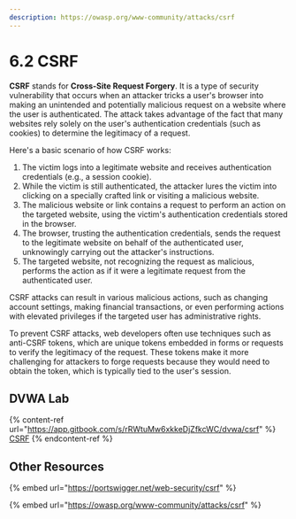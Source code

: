 ```yaml
---
description: https://owasp.org/www-community/attacks/csrf
---
```


# 6.2 CSRF

**CSRF** stands for **Cross-Site Request Forgery**. It is a type of security vulnerability that occurs when an attacker tricks a user's browser into making an unintended and potentially malicious request on a website where the user is authenticated. The attack takes advantage of the fact that many websites rely solely on the user's authentication credentials (such as cookies) to determine the legitimacy of a request.

Here's a basic scenario of how CSRF works:

1. The victim logs into a legitimate website and receives authentication credentials (e.g., a session cookie).
2. While the victim is still authenticated, the attacker lures the victim into clicking on a specially crafted link or visiting a malicious website.
3. The malicious website or link contains a request to perform an action on the targeted website, using the victim's authentication credentials stored in the browser.
4. The browser, trusting the authentication credentials, sends the request to the legitimate website on behalf of the authenticated user, unknowingly carrying out the attacker's instructions.
5. The targeted website, not recognizing the request as malicious, performs the action as if it were a legitimate request from the authenticated user.

CSRF attacks can result in various malicious actions, such as changing account settings, making financial transactions, or even performing actions with elevated privileges if the targeted user has administrative rights.

To prevent CSRF attacks, web developers often use techniques such as anti-CSRF tokens, which are unique tokens embedded in forms or requests to verify the legitimacy of the request. These tokens make it more challenging for attackers to forge requests because they would need to obtain the token, which is typically tied to the user's session.

## DVWA Lab

{% content-ref url="https://app.gitbook.com/s/rRWtuMw6xkkeDjZfkcWC/dvwa/csrf" %}
[CSRF](https://app.gitbook.com/s/rRWtuMw6xkkeDjZfkcWC/dvwa/csrf)
{% endcontent-ref %}

## Other Resources

{% embed url="https://portswigger.net/web-security/csrf" %}

{% embed url="https://owasp.org/www-community/attacks/csrf" %}
